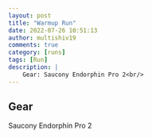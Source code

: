 ```yaml
---
layout: post
title: "Warmup Run"
date: 2022-07-26 10:51:13
author: multishiv19
comments: true
category: [runs]
tags: [Run]
description: |
    Gear: Saucony Endorphin Pro 2<br/>
---
```


## Gear
Saucony Endorphin Pro 2



<div width='100%' class='strava-embed-placeholder' data-embed-type='activity' data-embed-id='7528807750'></div>
<script src='https://strava-embeds.com/embed.js'></script>
